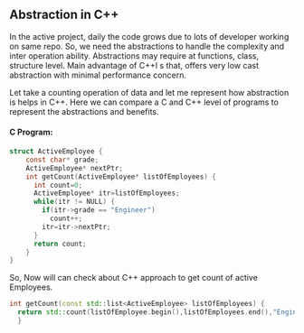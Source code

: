## Abstraction in C++ ##
In the active project, daily the code grows due to lots of developer working on same repo. So, we need the abstractions to handle the complexity and inter operation ability. Abstractions may require at functions, class, structure level. Main advantage of C++I s that, offers very low cast abstraction with minimal performance concern. 

Let take a counting operation of data and let me represent how abstraction is helps in C++. 
Here we can compare a C and C++ level of programs to represent the abstractions and benefits. 

#### C Program: ####
```c
struct ActiveEmployee {
    const char* grade;
    ActiveEmployee* nextPtr;
    int getCount(ActiveEmployee* listOfEmployees) {
      int count=0;
      ActiveEmployee* itr=listOfEmployees;
      while(itr != NULL) {
        if(itr->grade == "Engineer")
          count++;
        itr=itr->nextPtr;
      }
      return count;
    }
}
```
So, Now will can check about C++ approach to get count of active Employees. 

```cpp
int getCount(const std::list<ActiveEmployee> listOfEmployees) {
  return std::count(listOfEmployee.begin(),listOfEmployees.end(),"Engineer");
  }
```
